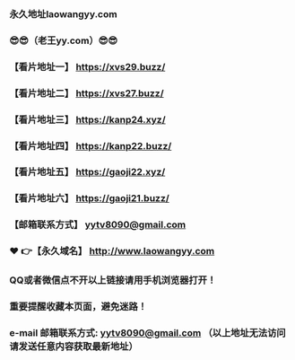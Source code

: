 ### 永久地址laowangyy.com
### :sunglasses::sunglasses:（老王yy.com）:sunglasses::sunglasses:
### 【看片地址一】  https://xvs29.buzz/
### 【看片地址二】  https://xvs27.buzz/
### 【看片地址三】  https://kanp24.xyz/
### 【看片地址四】  https://kanp22.buzz/
### 【看片地址五】  https://gaoji22.xyz/
### 【看片地址六】  https://gaoji21.buzz/
### 【邮箱联系方式】  yytv8090@gmail.com
### :heart: :point_right:【永久域名】  http://www.laowangyy.com
### QQ或者微信点不开以上链接请用手机浏览器打开！
### 重要提醒收藏本页面，避免迷路！
### e-mail 邮箱联系方式: yytv8090@gmail.com （以上地址无法访问请发送任意内容获取最新地址）
